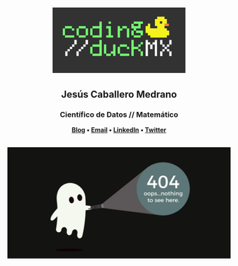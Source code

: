 
<h1 align="center">
<img
	width="300"
	alt="coding duck MX"
	src="https://raw.githubusercontent.com/CodingDuckmx/hello-world/master/codingduckMX_logo.jpeg?sanitize=true">
</h1>

<h2 align="center">
	Jesús Caballero Medrano
</h2>

<h3 align="center">
	Científico de Datos // Matemático
</h3>

<p align="center">
	<strong>
    <a href="https://medium.com/@CodingDuckMx">Blog</a>
    •
    <a href = "mailto: jcm@ciencias.unam.mx">Email</a>
		•
		<a href="https://www.linkedin.com/in/jesus-caballero-medrano/">LinkedIn</a>
		•
		<a href="https://twitter.com/CodingDuckmx">Twitter</a>
	</strong>
</p>

<br>
    
<div class="imgbox">
    <img width="600" class="center-fit" src='https://raw.githubusercontent.com/CodingDuckmx/CodingDuckmx.github.io/main/404-error-page-examples-best.webp?sanitize=true'>
</div>
